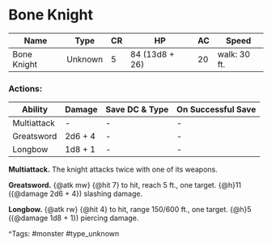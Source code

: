 # Bone Knight

| Name | Type | CR | HP | AC | Speed |
|------|------|----|----|----|-------|
| Bone Knight | Unknown | 5 | 84 (13d8 + 26) | 20 | walk: 30 ft. |

### Actions:

| Ability | Damage | Save DC & Type | On Successful Save |
|---------|--------|----------------|--------------------|
| Multiattack | - | - | - |
| Greatsword | 2d6 + 4 | - | - |
| Longbow | 1d8 + 1 | - | - |


**Multiattack.** The knight attacks twice with one of its weapons.

**Greatsword.** {@atk mw} {@hit 7} to hit, reach 5 ft., one target. {@h}11 ({@damage 2d6 + 4}) slashing damage.

**Longbow.** {@atk rw} {@hit 4} to hit, range 150/600 ft., one target. {@h}5 ({@damage 1d8 + 1}) piercing damage.

^Tags: #monster #type_unknown